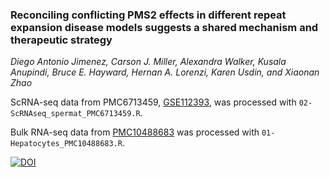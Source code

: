 ### Reconciling conflicting PMS2 effects in different repeat expansion disease models suggests a shared mechanism and therapeutic strategy
_Diego Antonio Jimenez, Carson J. Miller, Alexandra Walker, Kusala Anupindi, Bruce E. Hayward, Hernan A. Lorenzi, Karen Usdin, and Xiaonan Zhao_

ScRNA-seq data from PMC6713459, [GSE112393](https://ftp.ncbi.nlm.nih.gov/geo/series/GSE112nnn/GSE112393/suppl/GSE112393_MergedAdultMouseST25%5FDGE.txt.gz), was processed with `02-ScRNAseq_spermat_PMC6713459.R`.

Bulk RNA-seq data from [PMC10488683](https://digital.lib.washington.edu/researchworks/bitstreams/74b92b66-3445-4bbf-b2f6-db714bcf0241/download) was processed with `01-Hepatocytes_PMC10488683.R`. 

[![DOI](https://zenodo.org/badge/DOI/10.5281/zenodo.15491084.svg)](https://doi.org/10.5281/zenodo.15491084)
